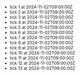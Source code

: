 - tick 1 at 2024-11-02T09:00:00Z
- tick 2 at 2024-11-02T09:00:00Z
- tick 3 at 2024-11-02T09:00:00Z
- tick 4 at 2024-11-02T09:00:00Z
- tick 5 at 2024-11-02T09:00:00Z
- tick 6 at 2024-11-02T09:00:00Z
- tick 7 at 2024-11-02T09:00:00Z
- tick 8 at 2024-11-02T09:00:00Z
- tick 9 at 2024-11-02T09:00:00Z
- tick 10 at 2024-11-02T09:00:00Z
- tick 11 at 2024-11-02T09:00:00Z
- tick 12 at 2024-11-02T09:00:00Z
- tick 13 at 2024-11-02T09:00:00Z
